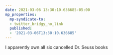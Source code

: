 ```yaml
---
date: 2021-03-06 13:30:10.636685-05:00
mp_properties:
  mp-syndicate-to:
  - twitter_bridgy_no_link
  published:
  - '2021-03-06T13:30:10.636685'
---
```


I apparently own all six cancelled Dr. Seuss books
